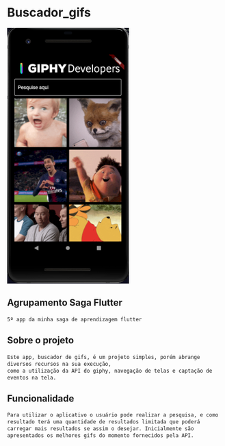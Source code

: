 # Buscador_gifs
![gifs](https://github.com/EmilcyFelipe/Saga_flutter_buscador_gifs/blob/master/buscador_gifs.png)

## Agrupamento Saga Flutter
    5º app da minha saga de aprendizagem flutter

## Sobre o projeto
    Este app, buscador de gifs, é um projeto simples, porém abrange diversos recursos na sua execução,
    como a utilização da API do giphy, navegação de telas e captação de eventos na tela.

## Funcionalidade
    Para utilizar o aplicativo o usuário pode realizar a pesquisa, e como resultado terá uma quantidade de resultados limitada que poderá carregar mais resultados se assim o desejar. Inicialmente são apresentados os melhores gifs do momento fornecidos pela API.
